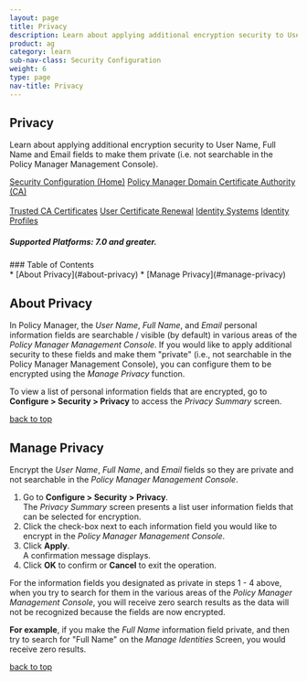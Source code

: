 ```yaml
---
layout: page
title: Privacy
description: Learn about applying additional encryption security to User Name, Full Name and Email fields to make them private (i.e. not searchable in the Policy Manager Management Console).
product: ag
category: learn
sub-nav-class: Security Configuration
weight:	6
type: page
nav-title: Privacy
---
```


## Privacy
Learn about applying additional encryption security to User Name, Full Name and Email fields to make them private (i.e. not searchable in the Policy Manager Management Console).

<a href="../security_config/security_configuration_toc.html" class="button secondary">Security Configuration (Home)</a> <a href="../security_config/policy_manager_domain.html" class="button secondary">Policy Manager Domain </a> <a href="../security_config/certificate_authority.html" class="button secondary">Certificate Authority (CA)</a> <br><br> <a href="../security_config/trusted_ca_certificates.html" class="button secondary">Trusted CA Certificates</a> <a href="../security_config/user_certificate_renewal.html" class="button secondary">User Certificate Renewal</a> <a href="../security_config/identity_systems.html" class="button secondary">Identity Systems</a> <a href="../security_config/identity_profiles.html" class="button secondary">Identity Profiles</a>
<h5 class="stamp">Supported Platforms: 7.0 and greater.</h5>
### Table of Contents
<div id="toc-marker"></div>
* [About Privacy](#about-privacy)
* [Manage Privacy](#manage-privacy)

## About Privacy

In Policy Manager, the *User Name*, *Full Name*, and *Email* personal information fields are searchable / visible (by default) in various areas of the *Policy Manager Management Console*. If you would like to apply additional security to these fields and make them "private" (i.e., not searchable in the Policy Manager Management Console), you can configure them to be encrypted using the *Manage Privacy* function. 

To view a list of personal information fields that are encrypted, go to **Configure > Security > Privacy** to access the *Privacy Summary* screen.

<a href="#top">back to top</a> 

## Manage Privacy

Encrypt the *User Name*, *Full Name*, and *Email* fields so they are private and not searchable in the *Policy Manager Management Console*.

1. Go to **Configure > Security > Privacy**.    
The *Privacy Summary* screen presents a list user information fields that can be selected for encryption. 
2. Click the check-box next to each information field you would like to encrypt in the *Policy Manager Management Console*.
3. Click **Apply**.  
A confirmation message displays.
4. Click **OK** to confirm or **Cancel** to exit the operation.

For the information fields you designated as private in steps 1 - 4 above, when you try to search for them in the various areas of the *Policy Manager Management Console*, you will receive zero search results as the data will not be recognized because the fields are now encrypted. 

**For example**, if you make the *Full Name* information field private, and then try to search for "Full Name" on the *Manage Identities* Screen, you would receive zero results.

<a href="#top">back to top</a> 

